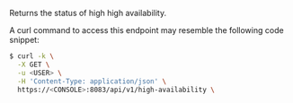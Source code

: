 Returns the status of high high availability.

A curl command to access this endpoint may resemble the following code snippet:

```bash
$ curl -k \
  -X GET \
  -u <USER> \
  -H 'Content-Type: application/json' \
  https://<CONSOLE>:8083/api/v1/high-availability \
```
